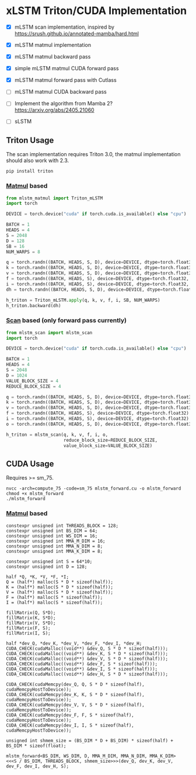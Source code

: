 # xLSTM Triton/CUDA Implementation

- [x] mLSTM scan implementation, inspired by https://srush.github.io/annotated-mamba/hard.html
- [x] mLSTM matmul implementation
- [x] mLSTM matmul backward pass
- [x] simple mLSTM matmul CUDA forward pass
- [x] mLSTM matmul forward pass with Cutlass
- [ ] mLSTM matmul CUDA backward pass
- [ ] Implement the algorithm from Mamba 2? https://arxiv.org/abs/2405.21060
- [ ] sLSTM


## Triton Usage

The scan implementation requires Triton 3.0, the matmul implementation should also work with 2.3.

```
pip install triton
```


### [Matmul](https://github.com/LukasBluebaum/xLSTM-Triton-Implementation/blob/3a0a350fc569f78515a2e6543eff33dd4a4362d7/mlstm_matmul.py#L408) based

```python
from mlstm_matmul import Triton_mLSTM
import torch

DEVICE = torch.device("cuda" if torch.cuda.is_available() else "cpu")

BATCH = 1
HEADS = 4
S = 2048
D = 128
SB = 16
NUM_WARPS = 8

q = torch.randn((BATCH, HEADS, S, D), device=DEVICE, dtype=torch.float32, requires_grad=True)
k = torch.randn((BATCH, HEADS, S, D), device=DEVICE, dtype=torch.float32, requires_grad=True)
v = torch.randn((BATCH, HEADS, S, D), device=DEVICE, dtype=torch.float32, requires_grad=True)
f = torch.randn((BATCH, HEADS, S), device=DEVICE, dtype=torch.float32, requires_grad=True)
i = torch.randn((BATCH, HEADS, S), device=DEVICE, dtype=torch.float32, requires_grad=True)
dh = torch.randn((BATCH, HEADS, S, D), device=DEVICE, dtype=torch.float32)

h_triton = Triton_mLSTM.apply(q, k, v, f, i, SB, NUM_WARPS)
h_triton.backward(dh)
```

### [Scan](https://github.com/LukasBluebaum/xLSTM-Triton-Implementation/blob/3a0a350fc569f78515a2e6543eff33dd4a4362d7/mlstm_scan.py#L375) based (only forward pass currently)

```python
from mlstm_scan import mlstm_scan
import torch

DEVICE = torch.device("cuda" if torch.cuda.is_available() else "cpu")

BATCH = 1
HEADS = 4
S = 2048
D = 1024
VALUE_BLOCK_SIZE = 4
REDUCE_BLOCK_SIZE = 4

q = torch.randn((BATCH, HEADS, S, D), device=DEVICE, dtype=torch.float32)
k = torch.randn((BATCH, HEADS, S, D), device=DEVICE, dtype=torch.float32)
v = torch.randn((BATCH, HEADS, S, D), device=DEVICE, dtype=torch.float32)
f = torch.randn((BATCH, HEADS, S), device=DEVICE, dtype=torch.float32)
i = torch.randn((BATCH, HEADS, S), device=DEVICE, dtype=torch.float32)
o = torch.randn((BATCH, HEADS, S, D), device=DEVICE, dtype=torch.float32)

h_triton = mlstm_scan(q, k, v, f, i, o,
                      reduce_block_size=REDUCE_BLOCK_SIZE,
                      value_block_size=VALUE_BLOCK_SIZE)
```


## CUDA Usage

Requires >= sm_75.

```
nvcc -arch=compute_75 -code=sm_75 mlstm_forward.cu -o mlstm_forward
chmod +x mlstm_forward
./mlstm_forward
```

### [Matmul](https://github.com/LukasBluebaum/xLSTM-Triton-Implementation/blob/284002c63953cb4d6baefafcbbe75cde83bce89c/cuda/mlstm_forward.cu#L185) based

```cuda
constexpr unsigned int THREADS_BLOCK = 128;
constexpr unsigned int BS_DIM = 64;
constexpr unsigned int WS_DIM = 16;
constexpr unsigned int MMA_M_DIM = 16;
constexpr unsigned int MMA_N_DIM = 8;
constexpr unsigned int MMA_K_DIM = 8;

constexpr unsigned int S = 64*10;
constexpr unsigned int D = 128;

half *Q, *K, *V, *F, *I;
Q = (half*) malloc(S * D * sizeof(half));
K = (half*) malloc(S * D * sizeof(half));
V = (half*) malloc(S * D * sizeof(half));
F = (half*) malloc(S * sizeof(half));
I = (half*) malloc(S * sizeof(half));

fillMatrix(Q, S*D);
fillMatrix(K, S*D);
fillMatrix(V, S*D);
fillMatrix(F, S);
fillMatrix(I, S);

half *dev_Q, *dev_K, *dev_V, *dev_F, *dev_I, *dev_H;
CUDA_CHECK(cudaMalloc((void**) &dev_Q, S * D * sizeof(half)));
CUDA_CHECK(cudaMalloc((void**) &dev_K, S * D * sizeof(half)));
CUDA_CHECK(cudaMalloc((void**) &dev_V, S * D * sizeof(half)));
CUDA_CHECK(cudaMalloc((void**) &dev_F, S * sizeof(half)));
CUDA_CHECK(cudaMalloc((void**) &dev_I, S * sizeof(half)));
CUDA_CHECK(cudaMalloc((void**) &dev_H, S * D * sizeof(half)));

CUDA_CHECK(cudaMemcpy(dev_Q, Q, S * D * sizeof(half), cudaMemcpyHostToDevice));
CUDA_CHECK(cudaMemcpy(dev_K, K, S * D * sizeof(half), cudaMemcpyHostToDevice));
CUDA_CHECK(cudaMemcpy(dev_V, V, S * D * sizeof(half), cudaMemcpyHostToDevice));
CUDA_CHECK(cudaMemcpy(dev_F, F, S * sizeof(half), cudaMemcpyHostToDevice));
CUDA_CHECK(cudaMemcpy(dev_I, I, S * sizeof(half), cudaMemcpyHostToDevice));

unsigned int shmem_size = (BS_DIM * D + BS_DIM) * sizeof(half) + BS_DIM * sizeof(float);

mlstm_forward<BS_DIM, WS_DIM, D, MMA_M_DIM, MMA_N_DIM, MMA_K_DIM>
<<<S / BS_DIM, THREADS_BLOCK, shmem_size>>>(dev_Q, dev_K, dev_V, dev_F, dev_I, dev_H, S);
```